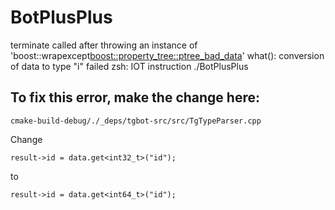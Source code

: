 # BotPlusPlus
terminate called after throwing an instance of 'boost::wrapexcept<boost::property_tree::ptree_bad_data>'
  what():  conversion of data to type "i" failed
zsh: IOT instruction  ./BotPlusPlus

## To fix this error, make the change here:
```
cmake-build-debug/./_deps/tgbot-src/src/TgTypeParser.cpp
```
Change 
```
result->id = data.get<int32_t>("id");
```
to
```
result->id = data.get<int64_t>("id");
```
